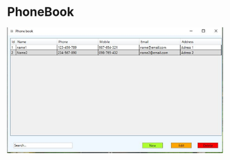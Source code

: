 # PhoneBook
![Alt text](https://github.com/DjukicBogdan/PhoneBook/blob/master/PhoneBook.JPG?raw=true "Title")
